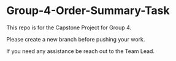 # Group-4-Order-Summary-Task

This repo is for the Capstone Project for Group 4.

Please create a new branch before pushing your work.

If you need any assistance be reach out to the Team Lead.
